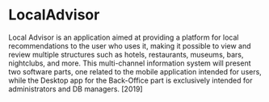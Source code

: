 # LocalAdvisor
Local Advisor is an application aimed at providing a platform for local recommendations to the user who uses it, making it possible to view and review multiple structures such as hotels, restaurants, museums, bars, nightclubs, and more. This multi-channel information system will present two software parts, one related to the mobile application intended for users, while the Desktop app for the Back-Office part is exclusively intended for administrators and DB managers.
[2019]

